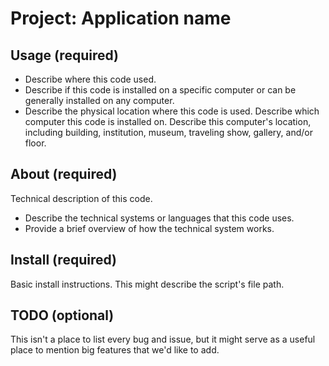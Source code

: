 # Project: Application name

## Usage (required)
* Describe where this code used.
* Describe if this code is installed on a specific computer or can be generally installed on any computer.
* Describe the physical location where this code is used. Describe which computer this code is installed on. Describe this computer's location, including building, institution, museum, traveling show, gallery, and/or floor.

## About (required)
Technical description of this code.
* Describe the technical systems or languages that this code uses.
* Provide a brief overview of how the technical system works.

## Install (required)
Basic install instructions. This might describe the script's file path.

## TODO (optional)
This isn't a place to list every bug and issue, but it might serve as a useful place to mention big features that we'd like to add.
